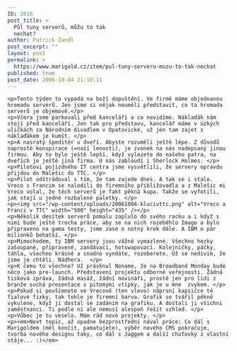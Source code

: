 ```yaml
---
ID: 2016
post_title: >
  Půl tuny serverů, můžu to tak
  nechat?
author: Patrick Zandl
post_excerpt: ""
layout: post
permalink: >
  https://www.marigold.cz/item/pul-tuny-serveru-muzu-to-tak-nechat
published: true
post_date: 2006-10-04 21:19:11
---
```

	<p>Tento týden to vypadá na boží dopuštění. Ve firmě máme objednanou hromadu serverů. Jen jsme si nějak neuměli představit, co ta hromada serverů je objemově.</p>
	<p>Včera jsme parkovali před kanceláří a co nevidíme. Nákladák nám stojí před kanceláří. Jen tak pro představu, kancelář máme v úzkých uličkách za Národním divadlem v Opatovické, už jen tam zajet s náklaďákem je kumšt. </p>
	<p>A nasratý špeditér u dveří. Abyste rozuměli ještě lépe. Z důvodů naprosté konspirace (=naší lenosti), je zvonek na nás nadepsaný jinou firmou. Aby to bylo ještě lepší, když vylezete do našeho patra, na dveřích je ještě jiná firma. U nás zabloudí i Sherlock Holmes. </p>
	<p>Pilotovi pojízdného IT centra jsme vysvětlili, že servery opravdu přijdou do Malešic do TTC. </p>
	<p>Pilot odštrádoval s tím, že tam zajede dnes. A tak se i stalo. Vreco s Francim se nalodili do firemního přibližovadla a z Malešic mi Vreco volal, že těch serverů je fakt pěkná kupa. Takže se vyfotili, jak stojí u jedné rozbalené paletky. </p>
	<p><img src="/wp-content/uploads/20061004-klucivttc.png" alt="Vreco a Franci v TTC" width="500" height="435" /></p>
	<p>Několik desítek serverů pomalu zaplulo do svého racku a i když s nimi bude ještě trocha práce, aby se na nich rozeběhlo Imago a bylo připraveno na gama testy, jsme zase o notný krok dále. A IBM o pár milionků bohatší. </p>
	<p>Mimochodem, ty IBM servery jsou vážně vymazlené. Všechno hezky zašoupané, připravené, zandávací, hotswapovací. Kolejničky, páčky, táhla, všechno krásně a snadno vyndáte, rozeberete. Už se nedivím, že jsme je chtěli. Nádhera.  </p>
	<p>K čemu to všechno? Už prásknul Noname, že na Broadband Monday bude něco jako pre-launch. Představení projektu odborné veřejnosti. Žádná tisková zpráva, žádná masáž, žádní novináři, prostě jen pro lidi z branže suchá presentace s pitomými vtípky, jak je u mne  zvykem. </p>
	<p>Pokud si povšimnete ve Vrecově (ten vlevo) náprsní kapsičce té fialové fixky, tak tohle je firemní barva. Grafik se tvářil pěkně vykulene, když ji dostal se zadáním na grafiku. A dostali ji všichni zaměstnanci. Ti podle ní ale nemusí alespoň řešit vzhled. </p>
	<p>Vůbec je tu veselo. Mám rád nové projekty. </p>
	<p><em>Next topic, až opadne bezprostřední nával práce: Co dál s Marigoldem (měl končit, pamatujete), výběr nového CMS pokračuje, tvorba nového designu taky, co dál s Jaggem a další chuťovky z vlastní stáje... :)</em>
</p>